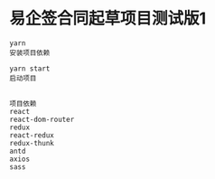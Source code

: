 # 易企签合同起草项目测试版1

```
yarn
安装项目依赖

yarn start
启动项目


项目依赖
react
react-dom-router
redux
react-redux
redux-thunk
antd
axios
sass
```

